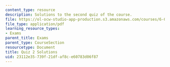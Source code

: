 ```yaml
---
content_type: resource
description: Solutions to the second quiz of the course.
file: https://ol-ocw-studio-app-production.s3.amazonaws.com/courses/6-013-electromagnetics-and-applications-fall-2005/23112e35739f21dfaf8ce60783d06f87_q2_solution.pdf
file_type: application/pdf
learning_resource_types:
- Exams
parent_title: Exams
parent_type: CourseSection
resourcetype: Document
title: Quiz 2 Solutions
uid: 23112e35-739f-21df-af8c-e60783d06f87
---
```

